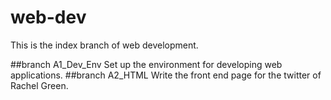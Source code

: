 # web-dev

This is the index branch of web development.

##branch A1_Dev_Env
  Set up the environment for developing web applications.
##branch A2_HTML
  Write the front end page for the twitter of Rachel Green.
